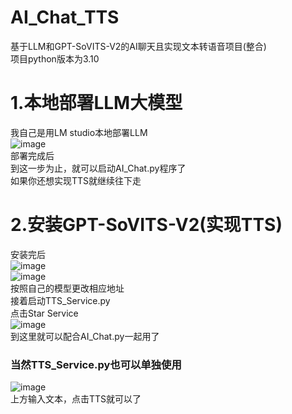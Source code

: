 # AI_Chat_TTS
基于LLM和GPT-SoVITS-V2的AI聊天且实现文本转语音项目(整合)\
项目python版本为3.10

# 1.本地部署LLM大模型
我自己是用LM studio本地部署LLM\
![image](https://github.com/user-attachments/assets/ce4b71b8-1d24-44f1-95a7-d4096e683e6b)\
部署完成后\
到这一步为止，就可以启动AI_Chat.py程序了\
如果你还想实现TTS就继续往下走

# 2.安装GPT-SoVITS-V2(实现TTS)
安装完后\
![image](https://github.com/user-attachments/assets/4ef43607-141c-472e-a2e3-f4e5cafa11a6)\
![image](https://github.com/user-attachments/assets/31f3da2d-f373-4d54-8f5f-6534f7a655b7)\
按照自己的模型更改相应地址\
接着启动TTS_Service.py\
点击Star Service\
![image](https://github.com/user-attachments/assets/b969eb60-e199-46c6-94a9-d1298f0276f4)\
到这里就可以配合AI_Chat.py一起用了

### 当然TTS_Service.py也可以单独使用
![image](https://github.com/user-attachments/assets/e69017ed-d31c-4e86-bda7-258c05b2b900)\
上方输入文本，点击TTS就可以了





